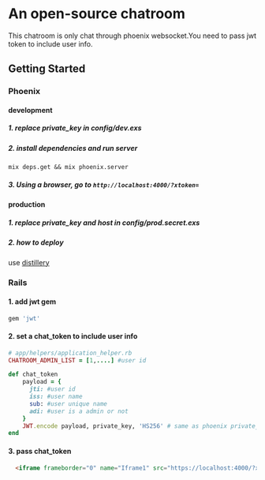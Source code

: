 An open-source chatroom
=======================

This chatroom is only chat through phoenix websocket.You need to pass jwt token to include user info.


## Getting Started

### Phoenix

#### development
##### 1. replace private_key in config/dev.exs

##### 2. install dependencies and run server

```elixr
mix deps.get && mix phoenix.server
```

##### 3. Using a browser, go to `http://localhost:4000/?xtoken=`

#### production
##### 1. replace private_key and host in config/prod.secret.exs

##### 2. how to deploy

  use [distillery](https://github.com/bitwalker/distillery)


### Rails

#### 1. add jwt gem

```ruby
gem 'jwt'
```
#### 2. set a chat_token to include user info

```ruby
# app/helpers/application_helper.rb
CHATROOM_ADMIN_LIST = [1,....] #user id

def chat_token
    payload = {
      jti: #user id
      iss: #user name
      sub: #user unique name
      adi: #user is a admin or not
    }
    JWT.encode payload, private_key, 'HS256' # same as phoenix private_key
end
```
#### 3. pass chat_token

```html
  <iframe frameborder="0" name="Iframe1" src="https://localhost:4000/?xtoken=<%= chatroom_token %>" width="100%" height="380" scrolling="no"></iframe>

```
